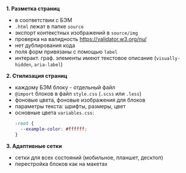 **1. Разметка страниц**
  - в соответствии с БЭМ
  - ``.html`` лежат в папке ``source``
  - экспорт контекстных изображений в ``source/img``
  - проверка на валидность https://validator.w3.org/nu/
  - нет дублирования кода
  - поля форм привязаны с помощью ``label``
  - интеракт. граф. элементы имеют текстовое описание (``visually-hidden``, ``aria-label``)

**2. Стилизация страниц**
  - каждому БЭМ блоку - отдельный файл
  - ``@import`` блоков в файл ``style.css`` (``.scss`` или ``.less``)
  - фоновые цвета, фоновые изображения для блоков
  - параметры текста: шрифты, размеры, цвет
  - основные цвета ``variables.css``: 
    ```css
    :root {
      --example-color: #ffffff;
    }
    ```

**3. Адаптивные сетки**
  - сетки для всех состояний (мобильное, планшет, десктоп)
  - перестройка блоков как на макетах
